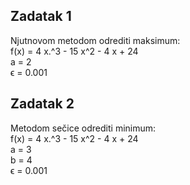 ## Zadatak 1
Njutnovom metodom odrediti maksimum:  
f(x) = 4 x.^3 - 15 x^2 - 4 x + 24  
a = 2  
ϵ = 0.001
## Zadatak 2
Metodom sečice odrediti minimum:  
f(x) = 4 x.^3 - 15 x^2 - 4 x + 24  
a = 3  
b = 4  
ϵ = 0.001
